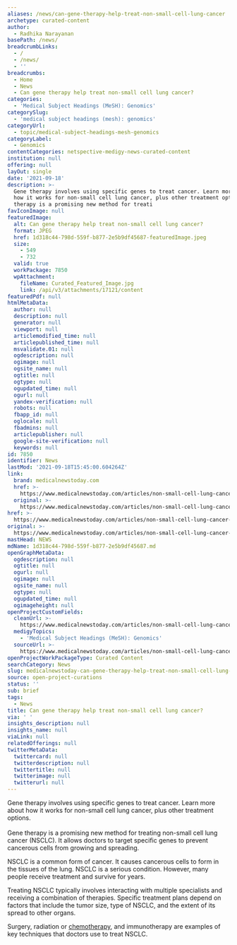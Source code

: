 ```yaml
---
aliases: /news/can-gene-therapy-help-treat-non-small-cell-lung-cancer
archetype: curated-content
author:
  - Radhika Narayanan
basePath: /news/
breadcrumbLinks:
  - /
  - /news/
  - ''
breadcrumbs:
  - Home
  - News
  - Can gene therapy help treat non-small cell lung cancer?
categories:
  - 'Medical Subject Headings (MeSH): Genomics'
categorySlug:
  - 'medical subject headings (mesh): genomics'
categoryUrl:
  - topic/medical-subject-headings-mesh-genomics
categoryLabel:
  - Genomics
contentCategories: netspective-medigy-news-curated-content
institution: null
offering: null
layOut: single
date: '2021-09-18'
description: >-
  Gene therapy involves using specific genes to treat cancer. Learn more about
  how it works for non-small cell lung cancer, plus other treatment options.Gene
  therapy is a promising new method for treati
favIconImage: null
featuredImage:
  alt: Can gene therapy help treat non-small cell lung cancer?
  format: JPEG
  href: 1d318c44-798d-559f-b877-2e5b9df45687-featuredImage.jpeg
  size:
    - 549
    - 732
  valid: true
  workPackage: 7850
  wpAttachment:
    fileName: Curated_Featured_Image.jpg
    link: /api/v3/attachments/17121/content
featuredPdf: null
htmlMetaData:
  author: null
  description: null
  generator: null
  viewport: null
  articlemodified_time: null
  articlepublished_time: null
  msvalidate.01: null
  ogdescription: null
  ogimage: null
  ogsite_name: null
  ogtitle: null
  ogtype: null
  ogupdated_time: null
  ogurl: null
  yandex-verification: null
  robots: null
  fbapp_id: null
  oglocale: null
  fbadmins: null
  articlepublisher: null
  google-site-verification: null
  keywords: null
id: 7850
identifier: News
lastMod: '2021-09-18T15:45:00.604264Z'
link:
  brand: medicalnewstoday.com
  href: >-
    https://www.medicalnewstoday.com/articles/non-small-cell-lung-cancer-gene-therapy
  original: >-
    https://www.medicalnewstoday.com/articles/non-small-cell-lung-cancer-gene-therapy
href: >-
  https://www.medicalnewstoday.com/articles/non-small-cell-lung-cancer-gene-therapy
original: >-
  https://www.medicalnewstoday.com/articles/non-small-cell-lung-cancer-gene-therapy
mastHead: NEWS
mdName: 1d318c44-798d-559f-b877-2e5b9df45687.md
openGraphMetaData:
  ogdescription: null
  ogtitle: null
  ogurl: null
  ogimage: null
  ogsite_name: null
  ogtype: null
  ogupdated_time: null
  ogimageheight: null
openProjectCustomFields:
  cleanUrl: >-
    https://www.medicalnewstoday.com/articles/non-small-cell-lung-cancer-gene-therapy
  medigyTopics:
    - 'Medical Subject Headings (MeSH): Genomics'
  sourceUrl: >-
    https://www.medicalnewstoday.com/articles/non-small-cell-lung-cancer-gene-therapy
openProjectWorkPackageType: Curated Content
searchCategory: News
slug: medicalnewstoday-can-gene-therapy-help-treat-non-small-cell-lung-cancer
source: open-project-curations
status: ''
sub: brief
tags:
  - News
title: Can gene therapy help treat non-small cell lung cancer?
via: ' '
insights_description: null
insights_name: null
viaLink: null
relatedOfferings: null
twitterMetaData:
  twittercard: null
  twitterdescription: null
  twittertitle: null
  twitterimage: null
  twitterurl: null
---
```

<p>Gene therapy involves using specific genes to treat cancer. Learn more about how it works for non-small cell lung cancer, plus other treatment options.<br><br>Gene therapy is a promising new method for treating non-small cell lung cancer (NSCLC). It allows doctors to target specific genes to prevent cancerous cells from growing and spreading.</p><p>NSCLC is a common form of cancer. It causes cancerous cells to form in the tissues of the lung. NSCLC is a serious condition. However, many people receive treatment and survive for years.</p><p>Treating NSCLC typically involves interacting with multiple specialists and receiving a combination of therapies. Specific treatment plans depend on factors that include the tumor size, type of NSCLC, and the extent of its spread to other organs.</p><p>Surgery, radiation or <a href="https://www.medicalnewstoday.com/articles/158401">chemotherapy</a>, and immunotherapy are examples of key techniques that doctors use to treat NSCLC.</p>